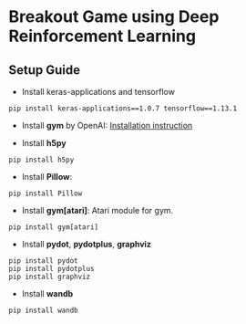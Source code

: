 # Breakout Game using Deep Reinforcement Learning

## Setup Guide

- Install keras-applications and tensorflow
```
pip install keras-applications==1.0.7 tensorflow==1.13.1
```

- Install **gym** by OpenAI: [Installation instruction](https://github.com/openai/gym#installation)

- Install **h5py**
```
pip install h5py
```

- Install **Pillow**: 
```
pip install Pillow
```

- Install **gym[atari]**: Atari module for gym. 
```
pip install gym[atari]
```

- Install **pydot**, **pydotplus**, **graphviz**
```
pip install pydot
pip install pydotplus
pip install graphviz
```

- Install **wandb**
```
pip install wandb
```


